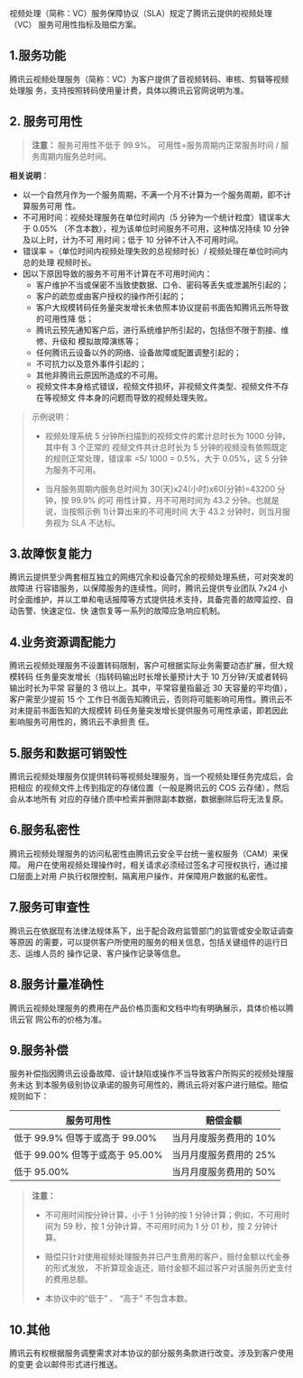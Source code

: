 
视频处理（简称：VC）服务保障协议（SLA）规定了腾讯云提供的视频处理（VC）
服务可用性指标及赔偿方案。

## 1.服务功能

腾讯云视频处理服务（简称：VC）为客户提供了音视频转码、审核、剪辑等视频处理服
务，支持按照转码使用量计费，具体以腾讯云官网说明为准。

## 2. 服务可用性

>**注意：**
>服务可用性不低于 99.9%。
>可用性=服务周期内正常服务时间 / 服务周期内服务总时间。

 **相关说明**：
- 以一个自然月作为一个服务周期，不满一个月不计算为一个服务周期，即不计算服务可用
性。
- 不可用时间：视频处理服务在单位时间内（5 分钟为一个统计粒度）错误率大于 0.05%
（不含本数），视为该单位时间服务不可用，这种情况持续 10 分钟及以上时，计为不可
用时间；低于 10 分钟不计入不可用时间。
- 错误率 =（单位时间内视频处理失败的总视频时长）/ 视频处理在单位时间内总的处理
视频时长。
- 因以下原因导致的服务不可用不计算在不可用时间内：
  - 客户维护不当或保密不当致使数据、口令、密码等丢失或泄漏所引起的；
  - 客户的疏忽或由客户授权的操作所引起的；
  - 客户大规模转码任务量突发增长未依照本协议提前书面告知腾讯云所导致的可用性降
低；
  - 腾讯云预先通知客户后，进行系统维护所引起的，包括但不限于割接、维修、升级和
模拟故障演练等；
  - 任何腾讯云设备以外的网络、设备故障或配置调整引起的；
  - 不可抗力以及意外事件引起的；
  - 其他非腾讯云原因所造成的不可用。
  - 视频文件本身格式错误，视频文件损坏，非视频文件类型、视频文件不存在等视频文
    件本身的问题而导致的视频处理失败。

> 示例说明：
>
>-  视频处理系统 5 分钟所扫描到的视频文件的累计总时长为 1000 分钟，其中有 3 个正常的
> 视频文件共计总时长为 5 分钟的视频没有依照既定的规则正常处理，错误率 =5/ 1000 =
> 0.5%，大于 0.05%，这 5 分钟为服务不可用。
>
>- 当月服务周期内服务总时间为 30(天)x24(小时)x60(分钟)=43200 分钟，按 99.9% 的可
> 用性计算，月不可用时间为 43.2 分钟。也就是说，当按照示例 1)计算出来的不可用时间
> 大于 43.2 分钟时，则当月服务视为 SLA 不达标。


## 3.故障恢复能力

腾讯云提供至少两套相互独立的网络冗余和设备冗余的视频处理系统，可对突发的故障进
行容错服务，以保障服务的连续性。同时，腾讯云提供专业团队 7x24 小时全面维护，并以工单和电话报障等方式提供技术支持，具备完善的故障监控、自动告警、快速定位、快
速恢复等一系列的故障应急响应机制。

## 4.业务资源调配能力

腾讯云视频处理服务不设置转码限制，客户可根据实际业务需要动态扩展，但大规模转码
任务量突发增长（指转码输出时长增长量预计大于 10 万分钟/天或者转码输出时长为平常
容量的 3 倍以上。其中，平常容量指最近 30 天容量的平均值），客户需至少提前 15 个
工作日书面告知腾讯云，否则将可能影响可用性。腾讯云不对未提前书面告知的大规模转
码任务量突发增长提供服务可用性承诺，即若因此影响服务可用性的，腾讯云不承担责
任。

## 5.服务和数据可销毁性

腾讯云视频处理服务仅提供转码等视频处理服务，当一个视频处理任务完成后，会把相应
的视频文件上传到指定的存储位置（一般是腾讯云的 COS 云存储），然后会从本地所有
对应的存储介质中检索并删除副本数据，数据删除后将无法复原。

## 6.服务私密性

腾讯云视频处理服务的访问私密性由腾讯云安全平台统一鉴权服务（CAM）来保障。
用户在使用视频处理操作时，相关请求必须经过签名才可授权执行，通过接口层面上对用
户执行权限控制，隔离用户操作，并保障用户数据的私密性。

## 7.服务可审查性
腾讯云在依据现有法律法规体系下，出于配合政府监管部门的监管或安全取证调查等原因
的需要，可以提供客户所使用的服务的相关信息，包括关键组件的运行日志、运维人员的
操作记录、客户操作记录等信息。

## 8.服务计量准确性

腾讯云视频处理服务的费用在产品价格页面和文档中均有明确展示，具体价格以腾讯云官
网公布的价格为准。

## 9.服务补偿

服务补偿指因腾讯云设备故障、设计缺陷或操作不当导致客户所购买的视频处理服务未达
到本服务级别协议承诺的服务可用性的，腾讯云将对客户进行赔偿。赔偿规则如下：

|服务可用性| 赔偿金额|
|---|---|
|低于 99.9% 但等于或高于 99.00%| 当月月度服务费用的 10%|
|低于 99.00% 但等于或高于 95.00%|当月月度服务费用的 25%|
|低于 95.00% |当月月度服务费用的 50%|

> **注意：**
>
>- 不可用时间按分钟计算，小于 1 分钟的按 1 分钟计算；例如，不可用时间为 59
> 秒，按 1 分钟计算，不可用时间为 1 分 01 秒，按 2 分钟计算。 
>
>- 赔偿只针对使用视频处理服务并已产生费用的客户，赔付金额以代金券的形式发放，
> 不折算现金返还，赔付金额不超过客户对该服务历史支付的费用总额。 
>
>- 本协议中的“低于” 、 “高于” 不包含本数。

## 10.其他

腾讯云有权根据服务调整需求对本协议的部分服务条款进行改变。涉及到客户使用的变更
会以邮件形式进行推送。
